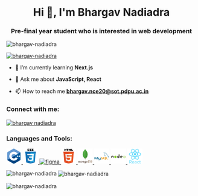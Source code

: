 <h1 align="center">Hi 👋, I'm Bhargav Nadiadra</h1>
<h3 align="center">Pre-final year student who is interested in web development</h3>

<p align="left"> <img src="https://komarev.com/ghpvc/?username=bhargav-nadiadra&label=Profile%20views&color=0e75b6&style=flat" alt="bhargav-nadiadra" /> </p>

<p align="left"> <a href="https://github.com/ryo-ma/github-profile-trophy"><img src="https://github-profile-trophy.vercel.app/?username=bhargav-nadiadra" alt="bhargav-nadiadra" /></a> </p>

- 🌱 I’m currently learning **Next.js**

- 💬 Ask me about **JavaScript, React**

- 📫 How to reach me **bhargav.nce20@sot.pdpu.ac.in**

<h3 align="left">Connect with me:</h3>
<p align="left">
<a href="https://www.linkedin.com/in/bhargav-nadiadra/" target="blank"><img align="center" src="https://raw.githubusercontent.com/rahuldkjain/github-profile-readme-generator/master/src/images/icons/Social/linked-in-alt.svg" alt="bhargav nadiadra" height="30" width="40" /></a>
</p>

<h3 align="left">Languages and Tools:</h3>
<p align="left"> <a href="https://www.w3schools.com/cpp/" target="_blank" rel="noreferrer"> <img src="https://raw.githubusercontent.com/devicons/devicon/master/icons/cplusplus/cplusplus-original.svg" alt="cplusplus" width="40" height="40"/> </a> <a href="https://www.w3schools.com/css/" target="_blank" rel="noreferrer"> <img src="https://raw.githubusercontent.com/devicons/devicon/master/icons/css3/css3-original-wordmark.svg" alt="css3" width="40" height="40"/> </a> <a href="https://www.figma.com/" target="_blank" rel="noreferrer"> <img src="https://www.vectorlogo.zone/logos/figma/figma-icon.svg" alt="figma" width="40" height="40"/> </a> <a href="https://www.w3.org/html/" target="_blank" rel="noreferrer"> <img src="https://raw.githubusercontent.com/devicons/devicon/master/icons/html5/html5-original-wordmark.svg" alt="html5" width="40" height="40"/> </a> <a href="https://www.mongodb.com/" target="_blank" rel="noreferrer"> <img src="https://raw.githubusercontent.com/devicons/devicon/master/icons/mongodb/mongodb-original-wordmark.svg" alt="mongodb" width="40" height="40"/> </a> <a href="https://www.mysql.com/" target="_blank" rel="noreferrer"> <img src="https://raw.githubusercontent.com/devicons/devicon/master/icons/mysql/mysql-original-wordmark.svg" alt="mysql" width="40" height="40"/> </a> <a href="https://nodejs.org" target="_blank" rel="noreferrer"> <img src="https://raw.githubusercontent.com/devicons/devicon/master/icons/nodejs/nodejs-original-wordmark.svg" alt="nodejs" width="40" height="40"/> </a> <a href="https://reactjs.org/" target="_blank" rel="noreferrer"> <img src="https://raw.githubusercontent.com/devicons/devicon/master/icons/react/react-original-wordmark.svg" alt="react" width="40" height="40"/> </a> </p>

<p><img align="left" src="https://github-readme-stats.vercel.app/api/top-langs?username=bhargav-nadiadra&show_icons=true&locale=en&layout=compact" alt="bhargav-nadiadra" /></p>

<p>&nbsp;<img align="center" src="https://github-readme-stats.vercel.app/api?username=bhargav-nadiadra&show_icons=true&locale=en" alt="bhargav-nadiadra" /></p>

<p><img align="center" src="https://github-readme-streak-stats.herokuapp.com/?user=bhargav-nadiadra&" alt="bhargav-nadiadra" /></p>
